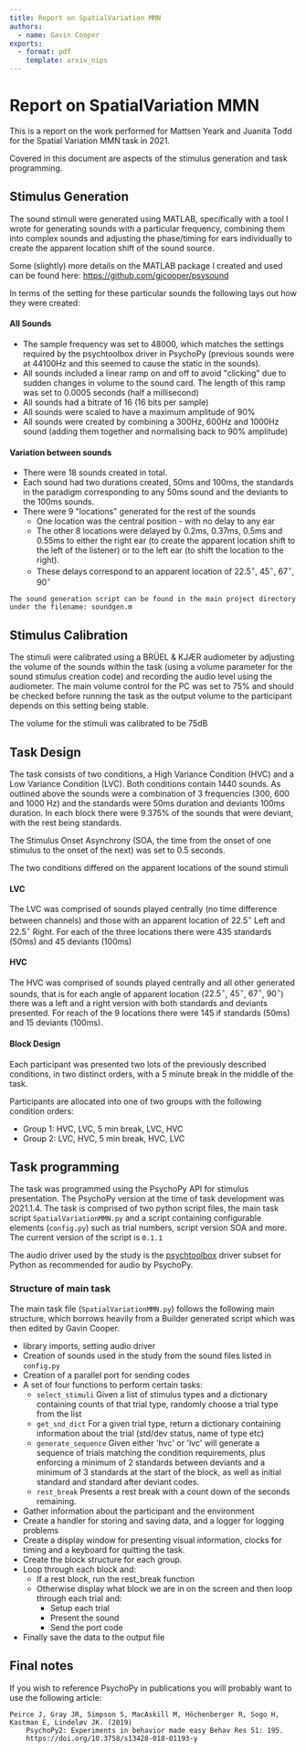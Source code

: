 ```yaml
---
title: Report on SpatialVariation MMN
authors:
  - name: Gavin Cooper
exports:
  - format: pdf
    template: arxiv_nips
---
```



# Report on SpatialVariation MMN

This is a report on the work performed for Mattsen Yeark and Juanita Todd for the Spatial Variation MMN task  in 2021.

Covered in this document are aspects of the stimulus generation and task programming.

## Stimulus Generation

The sound stimuli were generated using MATLAB, specifically with a tool I wrote for generating sounds with a particular frequency, combining them into complex sounds and adjusting the phase/timing for ears individually to create the apparent location shift of the sound source.

Some (slightly) more details on the MATLAB package I created and used can be found here: https://github.com/gjcooper/psysound

In terms of the setting for these particular sounds the following lays out how they were created:

#### All Sounds

* The sample frequency was set to 48000, which matches the settings required by the psychtoolbox driver in PsychoPy (previous sounds were at 44100Hz and this seemed to cause the static in the sounds).
* All sounds included a linear ramp on and off to avoid "clicking" due to sudden changes in volume to the sound card. The length of this ramp was set to 0.0005 seconds (half a millisecond)
* All sounds had a bitrate of 16 (16 bits per sample)
* All sounds were scaled to have a maximum amplitude of 90%
* All sounds were created by combining a 300Hz, 600Hz and 1000Hz sound (adding them together and normalising back to 90% amplitude)

#### Variation between sounds

* There were 18 sounds created in total.
* Each sound had two durations created, 50ms and 100ms, the standards in the paradigm corresponding to any 50ms sound and the deviants to the 100ms sounds.
* There were 9 "locations" generated for the rest of the sounds
    * One location was the central position - with no delay to any ear
    * The other 8 locations were delayed by 0.2ms, 0.37ms, 0.5ms and 0.55ms to either the right ear (to create the apparent location shift to the left of the listener) or to the left ear (to shift the location to the right).
    * These delays correspond to an apparent location of $22.5^{\circ}$, $45^{\circ}$, $67^{\circ}$, $90^{\circ}$
    
```{note}
The sound generation script can be found in the main project directory under the filename: soundgen.m
```

## Stimulus Calibration

The stimuli were calibrated using a BRÜEL & KJÆR audiometer by adjusting the volume of the sounds within the task (using a volume parameter for the sound stimulus creation code) and recording the audio level using the audiometer. The main volume control for the PC was set to 75% and should be checked before running the task as the output volume to the participant depends on this setting being stable.

The volume for the stimuli was calibrated to be 75dB

## Task Design

The task consists of two conditions, a High Variance Condition (HVC) and a Low Variance Condition (LVC). Both conditions contain 1440 sounds. As outlined above the sounds were a combination of 3 frequencies (300, 600 and 1000 Hz) and the standards were 50ms duration and deviants 100ms duration. In each block there were 9.375% of the sounds that were deviant, with the rest being standards.

The Stimulus Onset Asynchrony (SOA, the time from the onset of one stimulus to the onset of the next) was set to 0.5 seconds.

The two conditions differed on the apparent locations of the sound stimuli

#### LVC 

The LVC was comprised of sounds played centrally (no time difference between channels) and those with an apparent location of $22.5^{\circ}$ Left and $22.5^{\circ}$ Right. For each of the three locations there were 435 standards (50ms) and 45 deviants (100ms)

#### HVC

The HVC was comprised of sounds played centrally and all other generated sounds, that is for each angle of apparent location ($22.5^{\circ}$, $45^{\circ}$, $67^{\circ}$, $90^{\circ}$) there was a left and a right version with both standards and deviants presented. For reach of the 9 locations there were 145 if standards (50ms) and 15 deviants (100ms).

#### Block Design

Each participant was presented two lots of the previously described conditions, in two distinct orders, with a 5 minute break in the middle of the task.

Participants are allocated into one of two groups with the following condition orders:

* Group 1: HVC, LVC, 5 min break, LVC, HVC
* Group 2: LVC, HVC, 5 min break, HVC, LVC

## Task programming

The task was programmed using the PsychoPy API for stimulus presentation. The PsychoPy version at the time of task development was 2021.1.4. The task is comprised of two python script files, the main task script `SpatialVariationMMN.py` and a script containing configurable elements (`config.py`) such as trial numbers, script version SOA and more. The current version of the script is `0.1.1`

The audio driver used by the study is the [psychtoolbox](http://psychtoolbox.org) driver subset for Python as recommended for audio by PsychoPy.

### Structure of main task

The main task file (`SpatialVariationMMN.py`) follows the following main structure, which borrows heavily from a Builder generated script which was then edited by Gavin Cooper.

* library imports, setting audio driver
* Creation of sounds used in the study from the sound files listed in `config.py`
* Creation of a parallel port for sending codes
* A set of four functions to perform certain tasks:
    * `select_stimuli` Given a list of stimulus types and a dictionary containing counts of that trial type, randomly choose a trial type from the list
    * `get_snd_dict` For a given trial type, return a dictionary containing information about the trial (std/dev status, name of type etc)
    * `generate_sequence` Given either 'hvc' or 'lvc' will generate a sequence of trials matching the condition requirements, plus enforcing a minimum of 2 standards between deviants and a minimum of 3 standards at the start of the block, as well as initial standard and standard after deviant codes.
    * `rest_break` Presents a rest break with a count down of the seconds remaining.
* Gather information about the participant and the environment
* Create a handler for storing and saving data, and a logger for logging problems
* Create a display window for presenting visual information, clocks for timing and a keyboard for quitting the task.
* Create the block structure for each group.
* Loop through each block and:
    * If a rest block, run the rest_break function
    * Otherwise display what block we are in on the screen and then loop through each trial and:
        * Setup each trial
        * Present the sound
        * Send the port code
* Finally save the data to the output file

## Final notes

If you wish to reference PsychoPy in publications you will probably want to use the following article:

    Peirce J, Gray JR, Simpson S, MacAskill M, Höchenberger R, Sogo H, Kastman E, Lindeløv JK. (2019)
        PsychoPy2: Experiments in behavior made easy Behav Res 51: 195.
        https://doi.org/10.3758/s13428-018-01193-y
